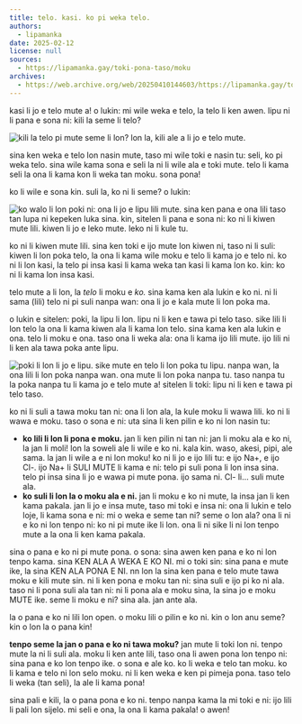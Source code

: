 ```yaml
---
title: telo. kasi. ko pi weka telo.
authors:
  - lipamanka
date: 2025-02-12
license: null
sources:
  - https://lipamanka.gay/toki-pona-taso/moku
archives:
  - https://web.archive.org/web/20250410144603/https://lipamanka.gay/toki-pona-taso/moku
---
```


kasi li jo e telo mute a! o lukin: mi wile weka e telo, la telo li ken awen. lipu ni li pana e sona ni: kili la seme li telo?

![kili la telo pi mute seme li lon? lon la, kili ale a li jo e telo mute.](https://lipamanka.gay/images/ko1.png)

sina ken weka e telo lon nasin mute, taso mi wile toki e nasin tu: seli, ko pi weka telo. sina wile kama sona e seli la ni li wile ala e toki mute. telo li kama seli la ona li kama kon li weka tan moku. sona pona!

ko li wile e sona kin. suli la, ko ni li seme? o lukin:

![ko walo li lon poki ni: ona li jo e lipu lili mute. sina ken pana e ona lili taso tan lupa ni kepeken luka sina. kin, sitelen li pana e sona ni: ko ni li kiwen mute lili. kiwen li jo e leko mute. leko ni li kule tu.](https://lipamanka.gay/images/ko2.png)

ko ni li kiwen mute lili. sina ken toki e ijo mute lon kiwen ni, taso ni li suli: kiwen li lon poka telo, la ona li kama wile moku e telo li kama jo e telo ni. ko ni li lon kasi, la telo pi insa kasi li kama weka tan kasi li kama lon ko. kin: ko ni li kama lon insa kasi.

telo mute a li lon, la *telo* li moku e *ko.* sina kama ken ala lukin e ko ni. ni li sama (lili) telo ni pi suli nanpa wan: ona li jo e kala mute li lon poka ma.

o lukin e sitelen: poki, la lipu li lon. lipu ni li ken e tawa pi telo taso. sike lili li lon telo la ona li kama kiwen ala li kama lon telo. sina kama ken ala lukin e ona. telo li moku e ona. taso ona li weka ala: ona li kama ijo lili mute. ijo lili ni li ken ala tawa poka ante lipu.

![poki li lon li jo e lipu. sike mute en telo li lon poka tu lipu. nanpa wan, la ona lili li lon poka nanpa wan. ona mute li lon poka nanpa tu. taso nanpa tu la poka nanpa tu li kama jo e telo mute a! sitelen li toki: lipu ni li ken e tawa pi telo taso.](https://lipamanka.gay/images/ko3.png)

ko ni li suli a tawa moku tan ni: ona li lon ala, la kule moku li wawa lili. ko ni li wawa e moku. taso o sona e ni: uta sina li ken pilin e ko ni lon nasin tu:

- **ko lili li lon li pona e moku.** jan li ken pilin ni tan ni: jan li moku ala e ko ni, la jan li moli! lon la soweli ale li wile e ko ni. kala kin. waso, akesi, pipi, ale sama. la jan li wile a e ni lon moku! ko ni li jo e ijo lili tu: e ijo Na+, e ijo Cl-. ijo Na+ li SULI MUTE li kama e ni: telo pi suli pona li lon insa sina. telo pi insa sina li jo e wawa pi mute pona. ijo sama ni. Cl- li… suli mute ala.
- **ko suli li lon la o moku ala e ni.** jan li moku e ko ni mute, la insa jan li ken kama pakala. jan li jo e insa mute, taso mi toki e insa ni: ona li lukin e telo loje, li kama sona e ni: mi o weka e seme tan ni? seme o lon ala? ona li ni e ko ni lon tenpo ni: ko ni pi mute ike li lon. ona li ni sike li ni lon tenpo mute a la ona li ken kama pakala.

sina o pana e ko ni pi mute pona. o sona: sina awen ken pana e ko ni lon tenpo kama. sina KEN ALA A WEKA E KO NI. mi o toki sin: sina pana e mute ike, la sina KEN ALA PONA E NI. nn lon la sina ken pana e telo mute tawa moku e kili mute sin. ni li ken pona e moku tan ni: sina suli e ijo pi ko ni ala. taso ni li pona suli ala tan ni: ni li pona ala e moku sina, la sina jo e moku MUTE ike. seme li moku e ni? sina ala. jan ante ala.

la o pana e ko ni lili lon open. o moku lili o pilin e ko ni. kin o lon anu seme? kin o lon la o pana kin!

**tenpo seme la jan o pana e ko ni tawa moku?** jan mute li toki lon ni. tenpo mute la ni li suli ala. moku li ken ante lili, taso ona li awen pona lon tenpo ni: sina pana e ko lon tenpo ike. o sona e ale ko. ko li weka e telo tan moku. ko li kama e telo ni lon selo moku. ni li ken weka e ken pi pimeja pona. taso telo li weka (tan seli), la ale li kama pona!

sina pali e kili, la o pana pona e ko ni. tenpo nanpa kama la mi toki e ni: ijo lili li pali lon sijelo. mi seli e ona, la ona li kama pakala! o awen!
